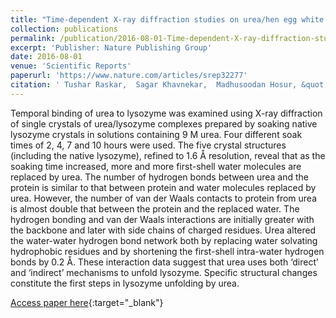 ```yaml
---
title: "Time-dependent X-ray diffraction studies on urea/hen egg white lysozyme complexes reveal structural changes that indicate onset of denaturation"
collection: publications
permalink: /publication/2016-08-01-Time-dependent-X-ray-diffraction-studies-on-ureahen-egg-white-lysozyme-complexes-reveal-structural-changes-that-indicate-onset-of-denaturation
excerpt: 'Publisher: Nature Publishing Group'
date: 2016-08-01
venue: 'Scientific Reports'
paperurl: 'https://www.nature.com/articles/srep32277'
citation: ' Tushar Raskar,  Sagar Khavnekar,  Madhusoodan Hosur, &quot;Time-dependent X-ray diffraction studies on urea/hen egg white lysozyme complexes reveal structural changes that indicate onset of denaturation.&quot; Scientific Reports, 2016.'
---
```

Temporal binding of urea to lysozyme was examined using X-ray diffraction of single crystals of urea/lysozyme complexes prepared by soaking native lysozyme crystals in solutions containing 9 M urea. Four different soak times of 2, 4, 7 and 10 hours were used. The five crystal structures (including the native lysozyme), refined to 1.6 Å resolution, reveal that as the soaking time increased, more and more first-shell water molecules are replaced by urea. The number of hydrogen bonds between urea and the protein is similar to that between protein and water molecules replaced by urea. However, the number of van der Waals contacts to protein from urea is almost double that between the protein and the replaced water. The hydrogen bonding and van der Waals interactions are initially greater with the backbone and later with side chains of charged residues. Urea altered the water-water hydrogen bond network both by replacing water solvating hydrophobic residues and by shortening the first-shell intra-water hydrogen bonds by 0.2 Å. These interaction data suggest that urea uses both ‘direct’ and ‘indirect’ mechanisms to unfold lysozyme. Specific structural changes constitute the first steps in lysozyme unfolding by urea.

[Access paper here](https://www.nature.com/articles/srep32277){:target="_blank"}
